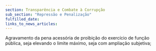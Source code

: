 ```yaml
---
section: Transparência e Combate à Corrupção
sub_section: "Repressão e Penalização"
fulfilled_date:
links_to_news_articles:
---
```


Agravamento da pena acessória de proibição do exercício de função pública, seja elevando o limite máximo, seja com ampliação subjetiva;